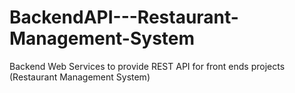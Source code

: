 # BackendAPI---Restaurant-Management-System
Backend Web Services to provide REST API for front ends projects (Restaurant Management System)
